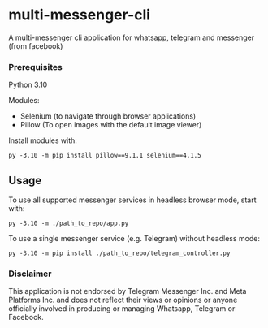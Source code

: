 # multi-messenger-cli
A multi-messenger cli application for whatsapp, telegram and messenger (from facebook)

### Prerequisites

Python 3.10

Modules: 
- Selenium (to navigate through browser applications)
- Pillow (To open images with the default image viewer)

Install modules with:
```
py -3.10 -m pip install pillow==9.1.1 selenium==4.1.5
```

## Usage

To use all supported messenger services in headless browser mode, start with:
```
py -3.10 -m ./path_to_repo/app.py
```


To use a single messenger service (e.g. Telegram) without headless mode:
```
py -3.10 -m pip install ./path_to_repo/telegram_controller.py
```

### Disclaimer

This application is not endorsed by Telegram Messenger Inc. and Meta Platforms Inc. and does not reflect their views or opinions or anyone officially involved in producing or managing Whatsapp, Telegram or Facebook. 
